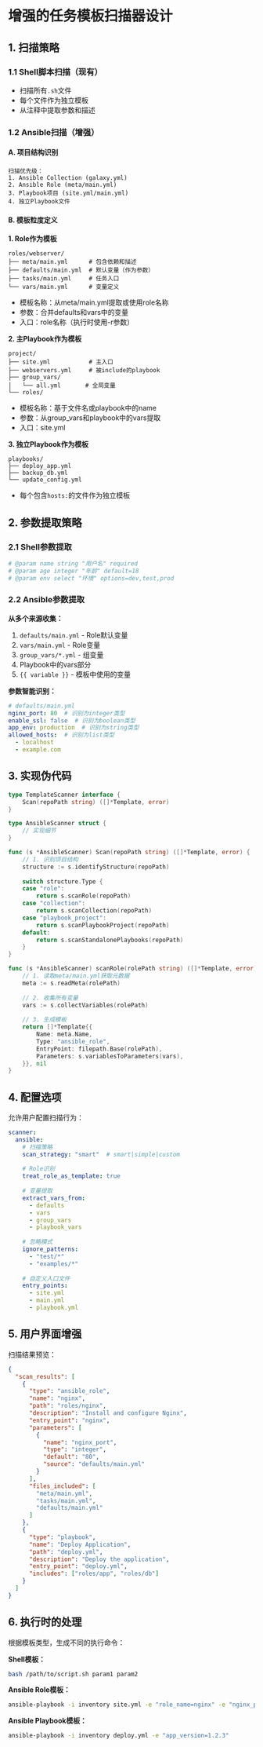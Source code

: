 # 增强的任务模板扫描器设计

## 1. 扫描策略

### 1.1 Shell脚本扫描（现有）
- 扫描所有`.sh`文件
- 每个文件作为独立模板
- 从注释中提取参数和描述

### 1.2 Ansible扫描（增强）

#### A. 项目结构识别
```
扫描优先级：
1. Ansible Collection (galaxy.yml)
2. Ansible Role (meta/main.yml)
3. Playbook项目 (site.yml/main.yml)
4. 独立Playbook文件
```

#### B. 模板粒度定义

**1. Role作为模板**
```
roles/webserver/
├── meta/main.yml      # 包含依赖和描述
├── defaults/main.yml  # 默认变量（作为参数）
├── tasks/main.yml     # 任务入口
└── vars/main.yml      # 变量定义
```
- 模板名称：从meta/main.yml提取或使用role名称
- 参数：合并defaults和vars中的变量
- 入口：role名称（执行时使用-r参数）

**2. 主Playbook作为模板**
```
project/
├── site.yml           # 主入口
├── webservers.yml     # 被include的playbook
├── group_vars/
│   └── all.yml       # 全局变量
└── roles/
```
- 模板名称：基于文件名或playbook中的name
- 参数：从group_vars和playbook中的vars提取
- 入口：site.yml

**3. 独立Playbook作为模板**
```
playbooks/
├── deploy_app.yml
├── backup_db.yml
└── update_config.yml
```
- 每个包含`hosts:`的文件作为独立模板

## 2. 参数提取策略

### 2.1 Shell参数提取
```bash
# @param name string "用户名" required
# @param age integer "年龄" default=18
# @param env select "环境" options=dev,test,prod
```

### 2.2 Ansible参数提取

**从多个来源收集：**
1. `defaults/main.yml` - Role默认变量
2. `vars/main.yml` - Role变量
3. `group_vars/*.yml` - 组变量
4. Playbook中的vars部分
5. `{{ variable }}` - 模板中使用的变量

**参数智能识别：**
```yaml
# defaults/main.yml
nginx_port: 80  # 识别为integer类型
enable_ssl: false  # 识别为boolean类型
app_env: production  # 识别为string类型
allowed_hosts:  # 识别为list类型
  - localhost
  - example.com
```

## 3. 实现伪代码

```go
type TemplateScanner interface {
    Scan(repoPath string) ([]*Template, error)
}

type AnsibleScanner struct {
    // 实现细节
}

func (s *AnsibleScanner) Scan(repoPath string) ([]*Template, error) {
    // 1. 识别项目结构
    structure := s.identifyStructure(repoPath)
    
    switch structure.Type {
    case "role":
        return s.scanRole(repoPath)
    case "collection":
        return s.scanCollection(repoPath)
    case "playbook_project":
        return s.scanPlaybookProject(repoPath)
    default:
        return s.scanStandalonePlaybooks(repoPath)
    }
}

func (s *AnsibleScanner) scanRole(rolePath string) ([]*Template, error) {
    // 1. 读取meta/main.yml获取元数据
    meta := s.readMeta(rolePath)
    
    // 2. 收集所有变量
    vars := s.collectVariables(rolePath)
    
    // 3. 生成模板
    return []*Template{{
        Name: meta.Name,
        Type: "ansible_role",
        EntryPoint: filepath.Base(rolePath),
        Parameters: s.variablesToParameters(vars),
    }}, nil
}
```

## 4. 配置选项

允许用户配置扫描行为：

```yaml
scanner:
  ansible:
    # 扫描策略
    scan_strategy: "smart"  # smart|simple|custom
    
    # Role识别
    treat_role_as_template: true
    
    # 变量提取
    extract_vars_from:
      - defaults
      - vars
      - group_vars
      - playbook_vars
    
    # 忽略模式
    ignore_patterns:
      - "test/*"
      - "examples/*"
    
    # 自定义入口文件
    entry_points:
      - site.yml
      - main.yml
      - playbook.yml
```

## 5. 用户界面增强

扫描结果预览：
```json
{
  "scan_results": [
    {
      "type": "ansible_role",
      "name": "nginx",
      "path": "roles/nginx",
      "description": "Install and configure Nginx",
      "entry_point": "nginx",
      "parameters": [
        {
          "name": "nginx_port",
          "type": "integer",
          "default": "80",
          "source": "defaults/main.yml"
        }
      ],
      "files_included": [
        "meta/main.yml",
        "tasks/main.yml",
        "defaults/main.yml"
      ]
    },
    {
      "type": "playbook",
      "name": "Deploy Application",
      "path": "deploy.yml",
      "description": "Deploy the application",
      "entry_point": "deploy.yml",
      "includes": ["roles/app", "roles/db"]
    }
  ]
}
```

## 6. 执行时的处理

根据模板类型，生成不同的执行命令：

**Shell模板：**
```bash
bash /path/to/script.sh param1 param2
```

**Ansible Role模板：**
```bash
ansible-playbook -i inventory site.yml -e "role_name=nginx" -e "nginx_port=8080"
```

**Ansible Playbook模板：**
```bash
ansible-playbook -i inventory deploy.yml -e "app_version=1.2.3"
```